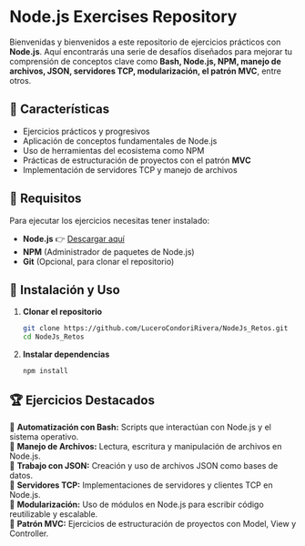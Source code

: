 # Node.js Exercises Repository

Bienvenidas y bienvenidos a este repositorio de ejercicios prácticos con **Node.js**. Aquí encontrarás una serie de desafíos diseñados para mejorar tu comprensión de conceptos clave como **Bash, Node.js, NPM, manejo de archivos, JSON, servidores TCP, modularización, el patrón MVC**, entre otros.

## 📌 Características

- Ejercicios prácticos y progresivos
- Aplicación de conceptos fundamentales de Node.js
- Uso de herramientas del ecosistema como NPM
- Prácticas de estructuración de proyectos con el patrón **MVC**
- Implementación de servidores TCP y manejo de archivos

## 🚀 Requisitos

Para ejecutar los ejercicios necesitas tener instalado:

- **Node.js** 👉 [Descargar aquí](https://nodejs.org/)
- **NPM** (Administrador de paquetes de Node.js)
- **Git** (Opcional, para clonar el repositorio)

## 🔧 Instalación y Uso

1. **Clonar el repositorio**
   ```bash
   git clone https://github.com/LuceroCondoriRivera/NodeJs_Retos.git
   cd NodeJs_Retos
   ```
2. **Instalar dependencias**
   ```bash
   npm install
   ```

## 🏆 Ejercicios Destacados

🔹 **Automatización con Bash:** Scripts que interactúan con Node.js y el sistema operativo.  
🔹 **Manejo de Archivos:** Lectura, escritura y manipulación de archivos en Node.js.  
🔹 **Trabajo con JSON:** Creación y uso de archivos JSON como bases de datos.  
🔹 **Servidores TCP:** Implementaciones de servidores y clientes TCP en Node.js.  
🔹 **Modularización:** Uso de módulos en Node.js para escribir código reutilizable y escalable.  
🔹 **Patrón MVC:** Ejercicios de estructuración de proyectos con Model, View y Controller.  

